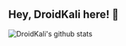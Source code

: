 ## Hey, DroidKali here! :wave:
![DroidKali's github stats](https://bad-apple-github-readme.vercel.app/api?show_bg=1&username=DroidKali)
